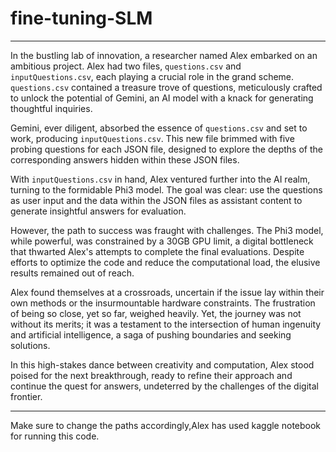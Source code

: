 # fine-tuning-SLM
---

In the bustling lab of innovation, a researcher named Alex embarked on an ambitious project. Alex had two files, `questions.csv` and `inputQuestions.csv`, each playing a crucial role in the grand scheme. `questions.csv` contained a treasure trove of questions, meticulously crafted to unlock the potential of Gemini, an AI model with a knack for generating thoughtful inquiries.

Gemini, ever diligent, absorbed the essence of `questions.csv` and set to work, producing `inputQuestions.csv`. This new file brimmed with five probing questions for each JSON file, designed to explore the depths of the corresponding answers hidden within these JSON files.

With `inputQuestions.csv` in hand, Alex ventured further into the AI realm, turning to the formidable Phi3 model. The goal was clear: use the questions as user input and the data within the JSON files as assistant content to generate insightful answers for evaluation.

However, the path to success was fraught with challenges. The Phi3 model, while powerful, was constrained by a 30GB GPU limit, a digital bottleneck that thwarted Alex's attempts to complete the final evaluations. Despite efforts to optimize the code and reduce the computational load, the elusive results remained out of reach.

Alex found themselves at a crossroads, uncertain if the issue lay within their own methods or the insurmountable hardware constraints. The frustration of being so close, yet so far, weighed heavily. Yet, the journey was not without its merits; it was a testament to the intersection of human ingenuity and artificial intelligence, a saga of pushing boundaries and seeking solutions.

In this high-stakes dance between creativity and computation, Alex stood poised for the next breakthrough, ready to refine their approach and continue the quest for answers, undeterred by the challenges of the digital frontier.

---
Make sure to change the paths accordingly,Alex has used kaggle notebook for running this code.
